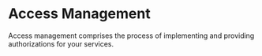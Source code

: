 <!-- loiodcc56bc68f284bada0cdead08b72eee1 -->

# Access Management

Access management comprises the process of implementing and providing authorizations for your services.

